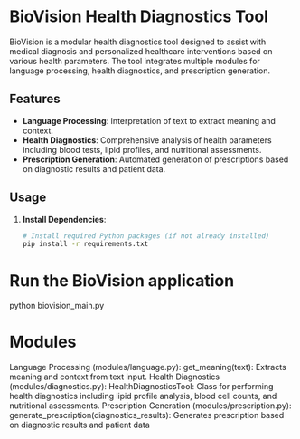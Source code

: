 # BioVision Health Diagnostics Tool

BioVision is a modular health diagnostics tool designed to assist with medical diagnosis and personalized healthcare interventions based on various health parameters. The tool integrates multiple modules for language processing, health diagnostics, and prescription generation.

## Features

- **Language Processing**: Interpretation of text to extract meaning and context.
- **Health Diagnostics**: Comprehensive analysis of health parameters including blood tests, lipid profiles, and nutritional assessments.
- **Prescription Generation**: Automated generation of prescriptions based on diagnostic results and patient data.


## Usage

1. **Install Dependencies**:
   ```bash
   # Install required Python packages (if not already installed)
   pip install -r requirements.txt

# Run the BioVision application
python biovision_main.py

# Modules
Language Processing (modules/language.py):
get_meaning(text): Extracts meaning and context from text input.
Health Diagnostics (modules/diagnostics.py):
HealthDiagnosticsTool: Class for performing health diagnostics including lipid profile analysis, blood cell counts, and nutritional assessments.
Prescription Generation (modules/prescription.py):
generate_prescription(diagnostics_results): Generates prescription based on diagnostic results and patient data

